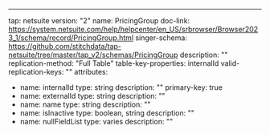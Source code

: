 ---
tap: netsuite
version: "2"
name: PricingGroup
doc-link: https://system.netsuite.com/help/helpcenter/en_US/srbrowser/Browser2023_1/schema/record/PricingGroup.html
singer-schema: https://github.com/stitchdata/tap-netsuite/tree/master/tap_v2/schemas/PricingGroup
description: ""
replication-method: "Full Table"
table-key-properties: internalId
valid-replication-keys: ""
attributes:
- name: internalId
  type: string
  description: ""
  primary-key: true
- name: externalId
  type: string
  description: ""
- name: name
  type: string
  description: ""
- name: isInactive
  type: boolean, string
  description: ""
- name: nullFieldList
  type: varies
  description: ""
